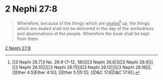 # 2 Nephi 27:8

> Wherefore, because of the things which are <u>sealed</u>[^a] up, the things which are sealed shall not be delivered in the day of the wickedness and abominations of the people. Wherefore the book shall be kept from them.

[2 Nephi 27:8](https://www.churchofjesuschrist.org/study/scriptures/bofm/2-ne/27?lang=eng&id=p8#p8)


[^a]: [[3 Nephi 26.7|3 Ne. 26:9 (7–12, 18)]][[3 Nephi 26.8|]][[3 Nephi 26.9|]][[3 Nephi 26.10|]][[3 Nephi 26.11|]][[3 Nephi 26.12|]][[3 Nephi 26.18|]]; [[Ether 4.5|Ether 4:5]]; [[Ether 5.1|5:1]]; [[D&C 17.6|D&C 17:6]].  
